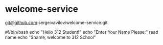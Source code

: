 # welcome-service

git@github.com:sergeivavilov/welcome-service.git

#!/bin/bash
echo "Hello 312 Student!"
echo "Enter Your Name Please:"
read name
echo "$name, welcome to 312 School"
